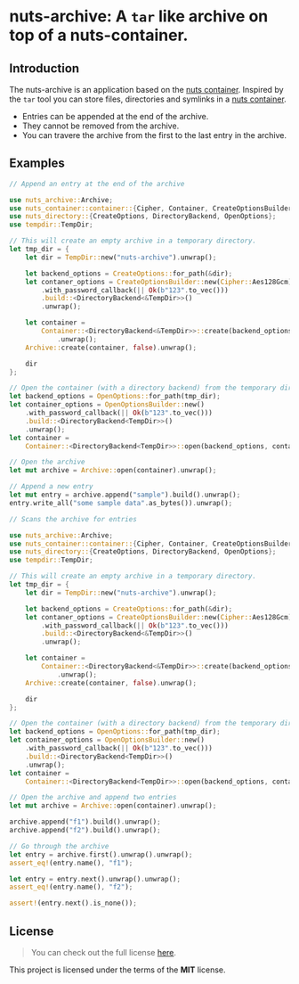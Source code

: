 # nuts-archive: A `tar` like archive on top of a nuts-container.

## Introduction

The nuts-archive is an application based on the [nuts container]. Inspired by
the `tar` tool you can store files, directories and symlinks in a [nuts container].

* Entries can be appended at the end of the archive.
* They cannot be removed from the archive.
* You can travere the archive from the first to the last entry in the
  archive.

## Examples

```rust
// Append an entry at the end of the archive

use nuts_archive::Archive;
use nuts_container::container::{Cipher, Container, CreateOptionsBuilder, OpenOptionsBuilder};
use nuts_directory::{CreateOptions, DirectoryBackend, OpenOptions};
use tempdir::TempDir;

// This will create an empty archive in a temporary directory.
let tmp_dir = {
    let dir = TempDir::new("nuts-archive").unwrap();

    let backend_options = CreateOptions::for_path(&dir);
    let contaner_options = CreateOptionsBuilder::new(Cipher::Aes128Gcm)
        .with_password_callback(|| Ok(b"123".to_vec()))
        .build::<DirectoryBackend<&TempDir>>()
        .unwrap();

    let container =
        Container::<DirectoryBackend<&TempDir>>::create(backend_options, contaner_options)
            .unwrap();
    Archive::create(container, false).unwrap();

    dir
};

// Open the container (with a directory backend) from the temporary directory.
let backend_options = OpenOptions::for_path(tmp_dir);
let container_options = OpenOptionsBuilder::new()
    .with_password_callback(|| Ok(b"123".to_vec()))
    .build::<DirectoryBackend<TempDir>>()
    .unwrap();
let container =
    Container::<DirectoryBackend<TempDir>>::open(backend_options, container_options).unwrap();

// Open the archive
let mut archive = Archive::open(container).unwrap();

// Append a new entry
let mut entry = archive.append("sample").build().unwrap();
entry.write_all("some sample data".as_bytes()).unwrap();
```

```rust
// Scans the archive for entries

use nuts_archive::Archive;
use nuts_container::container::{Cipher, Container, CreateOptionsBuilder, OpenOptionsBuilder};
use nuts_directory::{CreateOptions, DirectoryBackend, OpenOptions};
use tempdir::TempDir;

// This will create an empty archive in a temporary directory.
let tmp_dir = {
    let dir = TempDir::new("nuts-archive").unwrap();

    let backend_options = CreateOptions::for_path(&dir);
    let contaner_options = CreateOptionsBuilder::new(Cipher::Aes128Gcm)
        .with_password_callback(|| Ok(b"123".to_vec()))
        .build::<DirectoryBackend<&TempDir>>()
        .unwrap();

    let container =
        Container::<DirectoryBackend<&TempDir>>::create(backend_options, contaner_options)
            .unwrap();
    Archive::create(container, false).unwrap();

    dir
};

// Open the container (with a directory backend) from the temporary directory.
let backend_options = OpenOptions::for_path(tmp_dir);
let container_options = OpenOptionsBuilder::new()
    .with_password_callback(|| Ok(b"123".to_vec()))
    .build::<DirectoryBackend<TempDir>>()
    .unwrap();
let container =
    Container::<DirectoryBackend<TempDir>>::open(backend_options, container_options).unwrap();

// Open the archive and append two entries
let mut archive = Archive::open(container).unwrap();

archive.append("f1").build().unwrap();
archive.append("f2").build().unwrap();

// Go through the archive
let entry = archive.first().unwrap().unwrap();
assert_eq!(entry.name(), "f1");

let entry = entry.next().unwrap().unwrap();
assert_eq!(entry.name(), "f2");

assert!(entry.next().is_none());
```

## License

> You can check out the full license
> [here](https://github.com/drobin/nuts/blob/master/nuts-archive/LICENSE).

This project is licensed under the terms of the **MIT** license.

[nuts container]: https://crates.io/crates/nuts-container
